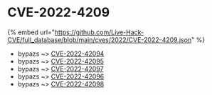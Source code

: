 # CVE-2022-4209
{% embed url="https://github.com/Live-Hack-CVE/full_database/blob/main/cves/2022/CVE-2022-4209.json" %}

* bypazs ~> [CVE-2022-42094](https://www.alice-snow.ru/2022/database/cve-2022-4209/cve-2022-42094-bypazs)
* bypazs ~> [CVE-2022-42095](https://www.alice-snow.ru/2022/database/cve-2022-4209/cve-2022-42095-bypazs)
* bypazs ~> [CVE-2022-42097](https://www.alice-snow.ru/2022/database/cve-2022-4209/cve-2022-42097-bypazs)
* bypazs ~> [CVE-2022-42096](https://www.alice-snow.ru/2022/database/cve-2022-4209/cve-2022-42096-bypazs)
* bypazs ~> [CVE-2022-42098](https://www.alice-snow.ru/2022/database/cve-2022-4209/cve-2022-42098-bypazs)